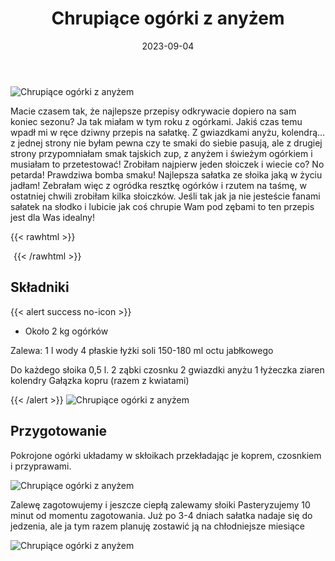 ﻿---
title: "Chrupiące ogórki z anyżem"
date: 2023-09-04
categories:
- przetwory
tags:
- ogórki
- wegańskie
- na zimę
thumbnailImagePosition: "top"
---
![Chrupiące ogórki z anyżem](/img/Chrupiące-ogórki-z-anyzem/Chrupiące-ogórki-z-anyzem-1.jpg)

Macie czasem tak, że najlepsze przepisy odkrywacie dopiero na sam koniec sezonu? Ja tak miałam w tym roku z ogórkami. Jakiś czas temu wpadł mi w ręce dziwny przepis na sałatkę. Z gwiazdkami anyżu, kolendrą... z jednej strony nie byłam pewna czy te smaki do siebie pasują, ale z drugiej strony przypomniałam smak tajskich zup, z anyżem i świeżym ogórkiem i musiałam to przetestować! Zrobiłam najpierw jeden słoiczek i wiecie co? No petarda! Prawdziwa bomba smaku! Najlepsza sałatka ze słoika jaką w życiu jadłam! Zebrałam więc z ogródka resztkę ogórków i rzutem na taśmę, w ostatniej chwili zrobiłam kilka słoiczków.
Jeśli tak jak ja nie jesteście fanami sałatek na słodko i lubicie jak coś chrupie Wam pod zębami to ten przepis jest dla Was idealny!

<!--more-->
{{< rawhtml >}}
<div id="ceneoaffcontainer628397"></div>
<a id="ceneoaff-logo" title="Ceneo.pl" href="https://www.ceneo.pl/#pid=26977&crid=628397&cid=46110" rel="nofollow"><img style="border:0;width:1px;height:1px;" src="//image.ceneostatic.pl/data/custom_images/4917/custom_image.png" alt="Ceneo.pl" /></a>
<script type="text/javascript" charset="utf-8">
	if (typeof CeneoAPOptions == "undefined" || CeneoAPOptions == null)
	{
	var CeneoAPOptions = new Array(); 
	stamp = parseInt(new Date().getTime()/86400, 10);
	var script = document.createElement("script");
	script.setAttribute("type", "text/javascript");
	script.setAttribute("src", "//partnerzyapi.ceneo.pl/External/ap.js?"+stamp);
	script.setAttribute("charset", "utf-8");
	var head = document.getElementsByTagName("head")[0];
	head.appendChild(script);
	}
	CeneoAPOptions[CeneoAPOptions.length] =
	{
		ad_creation: 628397,
		ad_channel: 46110,
		ad_partner: 26977,
		ad_type: 1,
		ad_content: '566,1773,3319',
		ad_format: 1,
		ad_newpage: true,
		ad_basket: false,
		ad_container: 'ceneoaffcontainer628397',
		ad_formatTypeId: 1,
		ad_contextual: false, 
		ad_recommended: false, 
		ad_showRank: false 
	};
</script>
{{< /rawhtml >}}

## Składniki
{{< alert success no-icon >}}
- Około 2 kg ogórków

Zalewa:
1 l wody
4 płaskie łyżki soli
150-180 ml octu jabłkowego


Do każdego słoika 0,5 l.
2 ząbki czosnku
2 gwiazdki anyżu
1 łyżeczka ziaren kolendry
Gałązka kopru (razem z kwiatami)

{{< /alert >}}
![Chrupiące ogórki z anyżem](/img/Chrupiące-ogórki-z-anyzem/Chrupiące-ogórki-z-anyzem-4.jpg)
## Przygotowanie
Pokrojone ogórki układamy w skłoikach przekładając je koprem, czosnkiem i przyprawami. 

![Chrupiące ogórki z anyżem](/img/Chrupiące-ogórki-z-anyzem/Chrupiące-ogórki-z-anyzem-2.jpg)

Zalewę zagotowujemy i jeszcze ciepłą zalewamy słoiki
Pasteryzujemy 10 minut od momentu zagotowania.
Już po 3-4 dniach sałatka nadaje się do jedzenia, ale ja tym razem planuję zostawić ją na chłodniejsze miesiące


![Chrupiące ogórki z anyżem](/img/Chrupiące-ogórki-z-anyzem/Chrupiące-ogórki-z-anyzem-3.jpg)